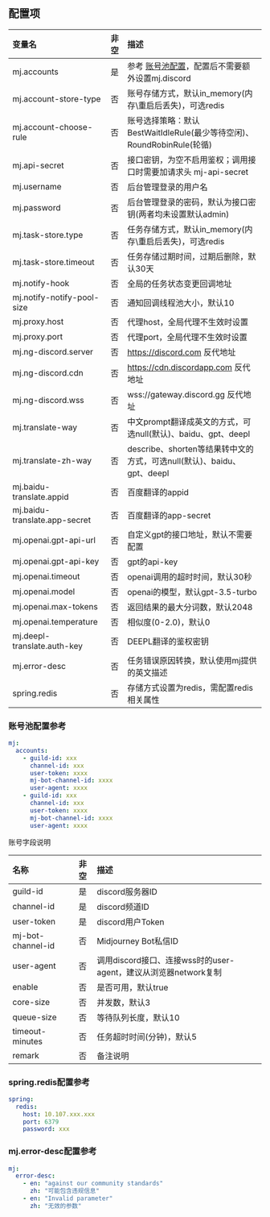 ## 配置项

| 变量名 | 非空 | 描述 |
| :-----| :----: | :---- |
| mj.accounts | 是 | 参考 [账号池配置](./config.md#%E8%B4%A6%E5%8F%B7%E6%B1%A0%E9%85%8D%E7%BD%AE%E5%8F%82%E8%80%83)，配置后不需要额外设置mj.discord |
| mj.account-store-type | 否 | 账号存储方式，默认in_memory(内存\重启后丢失)，可选redis |
| mj.account-choose-rule | 否 | 账号选择策略：默认 BestWaitIdleRule(最少等待空闲)、RoundRobinRule(轮循) |
| mj.api-secret | 否 | 接口密钥，为空不启用鉴权；调用接口时需要加请求头 mj-api-secret |
| mj.username | 否 | 后台管理登录的用户名 |
| mj.password | 否 | 后台管理登录的密码，默认为接口密钥(两者均未设置默认admin) |
| mj.task-store.type | 否 | 任务存储方式，默认in_memory(内存\重启后丢失)，可选redis |
| mj.task-store.timeout | 否 | 任务存储过期时间，过期后删除，默认30天 |
| mj.notify-hook | 否 | 全局的任务状态变更回调地址 |
| mj.notify-notify-pool-size | 否 | 通知回调线程池大小，默认10 |
| mj.proxy.host | 否 | 代理host，全局代理不生效时设置 |
| mj.proxy.port | 否 | 代理port，全局代理不生效时设置 |
| mj.ng-discord.server | 否 | https://discord.com 反代地址 |
| mj.ng-discord.cdn | 否 | https://cdn.discordapp.com 反代地址 |
| mj.ng-discord.wss | 否 | wss://gateway.discord.gg 反代地址 |
| mj.translate-way | 否 | 中文prompt翻译成英文的方式，可选null(默认)、baidu、gpt、deepl |
| mj.translate-zh-way | 否 | describe、shorten等结果转中文的方式，可选null(默认)、baidu、gpt、deepl |
| mj.baidu-translate.appid | 否 | 百度翻译的appid |
| mj.baidu-translate.app-secret | 否 | 百度翻译的app-secret |
| mj.openai.gpt-api-url | 否 | 自定义gpt的接口地址，默认不需要配置 |
| mj.openai.gpt-api-key | 否 | gpt的api-key |
| mj.openai.timeout | 否 | openai调用的超时时间，默认30秒 |
| mj.openai.model | 否 | openai的模型，默认gpt-3.5-turbo |
| mj.openai.max-tokens | 否 | 返回结果的最大分词数，默认2048 |
| mj.openai.temperature | 否 | 相似度(0-2.0)，默认0 |
| mj.deepl-translate.auth-key | 否 | DEEPL翻译的鉴权密钥 |
| mj.error-desc | 否 | 任务错误原因转换，默认使用mj提供的英文描述 |
| spring.redis | 否 | 存储方式设置为redis，需配置redis相关属性 |

### 账号池配置参考
```yaml
mj:
  accounts:
    - guild-id: xxx
      channel-id: xxx
      user-token: xxxx
      mj-bot-channel-id: xxxx
      user-agent: xxxx
    - guild-id: xxx
      channel-id: xxx
      user-token: xxxx
      mj-bot-channel-id: xxxx
      user-agent: xxxx
```
账号字段说明

| 名称 | 非空 | 描述 |
| :-----| :----: | :---- |
| guild-id | 是 | discord服务器ID |
| channel-id | 是 | discord频道ID |
| user-token | 是 | discord用户Token |
| mj-bot-channel-id | 否 | Midjourney Bot私信ID |
| user-agent | 否 | 调用discord接口、连接wss时的user-agent，建议从浏览器network复制 |
| enable | 否 | 是否可用，默认true |
| core-size | 否 | 并发数，默认3 |
| queue-size | 否 | 等待队列长度，默认10 |
| timeout-minutes | 否 | 任务超时时间(分钟)，默认5 |
| remark | 否 | 备注说明 |

### spring.redis配置参考
```yaml
spring:
  redis:
    host: 10.107.xxx.xxx
    port: 6379
    password: xxx
```

### mj.error-desc配置参考
```yaml
mj:
  error-desc:
    - en: "against our community standards"
      zh: "可能包含违规信息"
    - en: "Invalid parameter"
      zh: "无效的参数"
```

